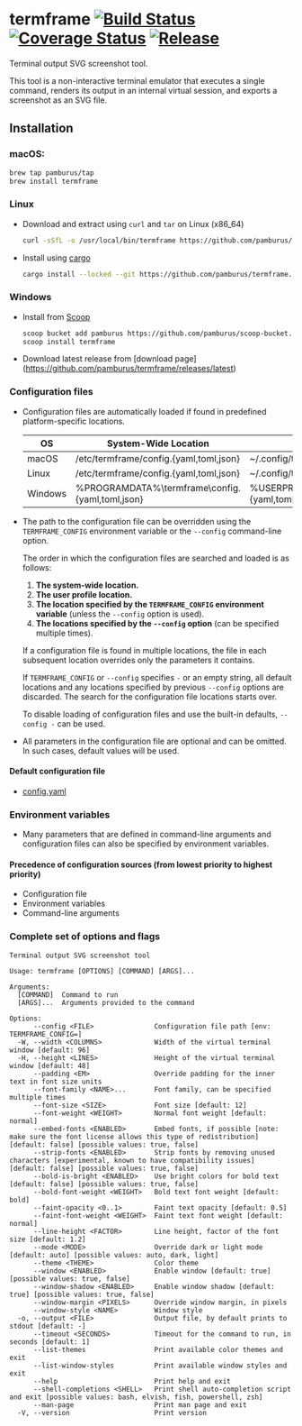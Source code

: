 # termframe [![Build Status][ci-img]][ci] [![Coverage Status][cov-img]][cov] [![Release][release-img]][release]

Terminal output SVG screenshot tool.

This tool is a non-interactive terminal emulator that executes a single command, renders its output in an internal virtual session, and exports a screenshot as an SVG file.

## Installation

### macOS:

  ```bash
  brew tap pamburus/tap
  brew install termframe
  ```

### Linux

* Download and extract using `curl` and `tar` on Linux (x86_64)

    ```sh
    curl -sSfL -o /usr/local/bin/termframe https://github.com/pamburus/termframe/releases/latest/download/termframe-linux-x86_64-musl.tar.gz | tar xz
    ```

* Install using [cargo](https://www.rust-lang.org/tools/install)

    ```sh
    cargo install --locked --git https://github.com/pamburus/termframe.git
    ```


### Windows

* Install from [Scoop](https://scoop.sh)

    ```sh
    scoop bucket add pamburus https://github.com/pamburus/scoop-bucket.git
    scoop install termframe
    ```

* Download latest release from [download page] (https://github.com/pamburus/termframe/releases/latest)


### Configuration files

* Configuration files are automatically loaded if found in predefined platform-specific locations.

    | OS      | System-Wide Location                     | User Profile Location                                          |
    | ------- | ---------------------------------------- |  ------------------------------------------------------- |
    | macOS   | /etc/termframe/config.{yaml,toml,json}          | ~/.config/termframe/config.{yaml,toml,json}                     |
    | Linux   | /etc/termframe/config.{yaml,toml,json}          | ~/.config/termframe/config.{yaml,toml,json}                     |
    | Windows | %PROGRAMDATA%\termframe\config.{yaml,toml,json} | %USERPROFILE%\AppData\Roaming\termframe\config.{yaml,toml,json} |

* The path to the configuration file can be overridden using the `TERMFRAME_CONFIG` environment variable or the `--config` command-line option.

    The order in which the configuration files are searched and loaded is as follows:
    1. __The system-wide location.__
    2. __The user profile location.__
    3. __The location specified by the `TERMFRAME_CONFIG` environment variable__ (unless the `--config` option is used).
    4. __The locations specified by the `--config` option__ (can be specified multiple times).

    If a configuration file is found in multiple locations, the file in each subsequent location overrides only the parameters it contains.

    If `TERMFRAME_CONFIG` or `--config` specifies `-` or an empty string, all default locations and any locations specified by previous `--config` options are discarded. The search for the configuration file locations starts over.

    To disable loading of configuration files and use the built-in defaults, `--config -` can be used.

* All parameters in the configuration file are optional and can be omitted. In such cases, default values will be used.

#### Default configuration file

* [config.yaml](src/assets/config.yaml)

### Environment variables

* Many parameters that are defined in command-line arguments and configuration files can also be specified by environment variables.

#### Precedence of configuration sources (from lowest priority to highest priority)

* Configuration file
* Environment variables
* Command-line arguments

### Complete set of options and flags

```text
Terminal output SVG screenshot tool

Usage: termframe [OPTIONS] [COMMAND] [ARGS]...

Arguments:
  [COMMAND]  Command to run
  [ARGS]...  Arguments provided to the command

Options:
      --config <FILE>               Configuration file path [env: TERMFRAME_CONFIG=]
  -W, --width <COLUMNS>             Width of the virtual terminal window [default: 96]
  -H, --height <LINES>              Height of the virtual terminal window [default: 48]
      --padding <EM>                Override padding for the inner text in font size units
      --font-family <NAME>...       Font family, can be specified multiple times
      --font-size <SIZE>            Font size [default: 12]
      --font-weight <WEIGHT>        Normal font weight [default: normal]
      --embed-fonts <ENABLED>       Embed fonts, if possible [note: make sure the font license allows this type of redistribution] [default: false] [possible values: true, false]
      --strip-fonts <ENABLED>       Strip fonts by removing unused characters [experimental, known to have compatibility issues] [default: false] [possible values: true, false]
      --bold-is-bright <ENABLED>    Use bright colors for bold text [default: false] [possible values: true, false]
      --bold-font-weight <WEIGHT>   Bold text font weight [default: bold]
      --faint-opacity <0..1>        Faint text opacity [default: 0.5]
      --faint-font-weight <WEIGHT>  Faint text font weight [default: normal]
      --line-height <FACTOR>        Line height, factor of the font size [default: 1.2]
      --mode <MODE>                 Override dark or light mode [default: auto] [possible values: auto, dark, light]
      --theme <THEME>               Color theme
      --window <ENABLED>            Enable window [default: true] [possible values: true, false]
      --window-shadow <ENABLED>     Enable window shadow [default: true] [possible values: true, false]
      --window-margin <PIXELS>      Override window margin, in pixels
      --window-style <NAME>         Window style
  -o, --output <FILE>               Output file, by default prints to stdout [default: -]
      --timeout <SECONDS>           Timeout for the command to run, in seconds [default: 1]
      --list-themes                 Print available color themes and exit
      --list-window-styles          Print available window styles and exit
      --help                        Print help and exit
      --shell-completions <SHELL>   Print shell auto-completion script and exit [possible values: bash, elvish, fish, powershell, zsh]
      --man-page                    Print man page and exit
  -V, --version                     Print version
```


[ci-img]: https://github.com/pamburus/termframe/actions/workflows/ci.yml/badge.svg
[ci]: https://github.com/pamburus/termframe/actions/workflows/ci.yml
[cov-img]: https://codecov.io/gh/pamburus/termframe/graph/badge.svg?token=464MN13408
[cov]: https://codecov.io/gh/pamburus/termframe
[release-img]: https://img.shields.io/github/v/release/pamburus/termframe?sort=semver
[release]: https://github.com/pamburus/termframe/releases/latest
